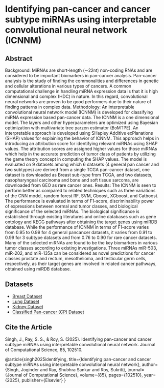 # Identifying pan-cancer and cancer subtype miRNAs using interpretable convolutional neural network (ICNNM)
## Abstract
Background: MiRNAs are short-length (∼22nt) non-coding RNAs and are considered to be important biomarkers
in pan-cancer analysis. Pan-cancer analysis is the study of finding the commonalities and differences in
genetic and cellular alterations in various types of cancers. A common computational challenge in handling
miRNA expression data is that it is high dimensional and complex (HDC) in nature. In this regard, convolutional
neural networks are proven to be good performers due to their nature of finding patterns in complex data.
Methodology: An interpretable convolutional neural network model (ICNNM) is developed for classifying
miRNA expression based pan-cancer data. The ICNNM is a one dimensional model. The layers and other
hyperparameters are optimized using Bayesian optimization with multivariate tree parzen estimator (BoMTPE).
An interpretable approach is developed using SHapley Additive exPlanations (SHAP) values for explaining the
behavior of ICNNM. This approach helps in introducing an attribution score for identifying relevant miRNAs
using SHAP values. The attribution scores are assigned higher values for those miRNAs which help in the
accurate prediction of tumor class of patients by utilizing the game theory concept in computing the SHAP
values. The model is evaluated on 9 datasets among which 6 datasets (4 general pan cancer and two subtypes)
are derived from a single TCGA pan-cancer dataset, one dataset is downloaded as Breast sub-type from TCGA,
and two datasets, nasopharyngeal carcinoma and bone and soft tissue sarcoma, are downloaded from GEO as
rare cancer ones.
Results: The ICNNM is seen to perform better as compared to related techniques such as three variations of
the CNN model, random forest RF, SVM, Gboost, XGboost, and Catboost. The performance is evaluated in
terms of F1-score, discriminability power of expressions between normal and tumor classes, and biological
significance of the selected miRNAs. The biological significance is established through existing literatures and
online databases such as gene ontology and KEGG pathways after obtaining the target genes using miRDB
database. While the performance of ICNNM in terms of F1-score varies from 0.95 to 0.99 for 4 general pancancer
datasets, it varies from 0.91 to 0.99 for 3 subtype datasets and from 0.76 to 0.90 for rare cancer datasets.
Many of the selected miRNAs are found to be the key biomarkers in various tumor classes according to existing
investigations. Three miRNAs miR-503, miR-202, and miR-135a can be considered as novel predictions for
cancer classes prostate and rectum, mesothelioma, and testicular germ cells, respectively, as their target genes
are involved in related cancer pathways, obtained using miRDB database.

## Datasets
- <a href = "https://drive.google.com/file/d/1JEuFi3w0DlIRmUft3fjdHh8asn8hIu8J/view">Breast Dataset </a>
- <a href = "https://drive.google.com/file/d/1DMWWqt4dqb4Ixq57QAyMiVdhdI1zJ1Wx/view">Lung Dataset </a>
- <a href = "https://drive.google.com/file/d/1CR6wCbfdfqR3Dg7oZDtAy8kJPxD09RG4/view">Kidney Dataset </a>
- <a href = "https://drive.google.com/file/d/1JaNfq2m87z1KtuFZrNWRvS-AbkmXK_49/view">Classified Pan-cancer (CP) Dataset </a>

## Cite the Article
Singh, J., Ray, S. S., & Roy, S. (2025). Identifying pan-cancer and cancer subtype miRNAs using interpretable convolutional neural network. Journal of Computational Science, 85, 102510.

@article{singh2025identifying,
  title={Identifying pan-cancer and cancer subtype miRNAs using interpretable convolutional neural network},
  author={Singh, Joginder and Ray, Shubhra Sankar and Roy, Sukriti},
  journal={Journal of Computational Science},
  volume={85},
  pages={102510},
  year={2025},
  publisher={Elsevier}
}



